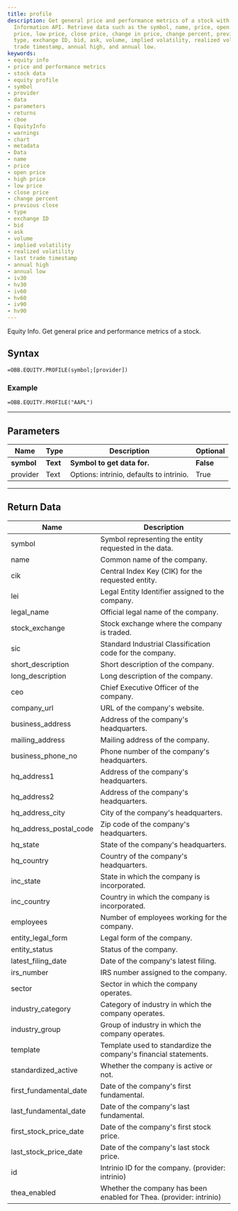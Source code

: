 ```yaml
---
title: profile
description: Get general price and performance metrics of a stock with the Equity
  Information API. Retrieve data such as the symbol, name, price, open price, high
  price, low price, close price, change in price, change percent, previous close,
  type, exchange ID, bid, ask, volume, implied volatility, realized volatility, last
  trade timestamp, annual high, and annual low.
keywords: 
- equity info
- price and performance metrics
- stock data
- equity profile
- symbol
- provider
- data
- parameters
- returns
- cboe
- EquityInfo
- warnings
- chart
- metadata
- Data
- name
- price
- open price
- high price
- low price
- close price
- change percent
- previous close
- type
- exchange ID
- bid
- ask
- volume
- implied volatility
- realized volatility
- last trade timestamp
- annual high
- annual low
- iv30
- hv30
- iv60
- hv60
- iv90
- hv90
---
```


<!-- markdownlint-disable MD041 -->

Equity Info. Get general price and performance metrics of a stock.

## Syntax

```excel wordwrap
=OBB.EQUITY.PROFILE(symbol;[provider])
```

### Example

```excel wordwrap
=OBB.EQUITY.PROFILE("AAPL")
```

---

## Parameters

| Name | Type | Description | Optional |
| ---- | ---- | ----------- | -------- |
| **symbol** | **Text** | **Symbol to get data for.** | **False** |
| provider | Text | Options: intrinio, defaults to intrinio. | True |

---

## Return Data

| Name | Description |
| ---- | ----------- |
| symbol | Symbol representing the entity requested in the data.  |
| name | Common name of the company.  |
| cik | Central Index Key (CIK) for the requested entity.  |
| lei | Legal Entity Identifier assigned to the company.  |
| legal_name | Official legal name of the company.  |
| stock_exchange | Stock exchange where the company is traded.  |
| sic | Standard Industrial Classification code for the company.  |
| short_description | Short description of the company.  |
| long_description | Long description of the company.  |
| ceo | Chief Executive Officer of the company.  |
| company_url | URL of the company's website.  |
| business_address | Address of the company's headquarters.  |
| mailing_address | Mailing address of the company.  |
| business_phone_no | Phone number of the company's headquarters.  |
| hq_address1 | Address of the company's headquarters.  |
| hq_address2 | Address of the company's headquarters.  |
| hq_address_city | City of the company's headquarters.  |
| hq_address_postal_code | Zip code of the company's headquarters.  |
| hq_state | State of the company's headquarters.  |
| hq_country | Country of the company's headquarters.  |
| inc_state | State in which the company is incorporated.  |
| inc_country | Country in which the company is incorporated.  |
| employees | Number of employees working for the company.  |
| entity_legal_form | Legal form of the company.  |
| entity_status | Status of the company.  |
| latest_filing_date | Date of the company's latest filing.  |
| irs_number | IRS number assigned to the company.  |
| sector | Sector in which the company operates.  |
| industry_category | Category of industry in which the company operates.  |
| industry_group | Group of industry in which the company operates.  |
| template | Template used to standardize the company's financial statements.  |
| standardized_active | Whether the company is active or not.  |
| first_fundamental_date | Date of the company's first fundamental.  |
| last_fundamental_date | Date of the company's last fundamental.  |
| first_stock_price_date | Date of the company's first stock price.  |
| last_stock_price_date | Date of the company's last stock price.  |
| id | Intrinio ID for the company. (provider: intrinio) |
| thea_enabled | Whether the company has been enabled for Thea. (provider: intrinio) |
